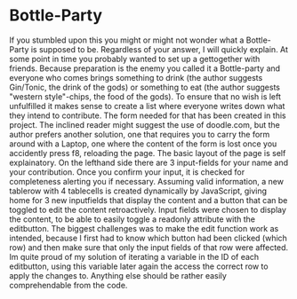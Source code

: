 # Bottle-Party

If you stumbled upon this you might or might not wonder what a Bottle-Party is supposed to be. Regardless of your answer, I will quickly explain. At some point in time you probably wanted to set up a gettogether with friends. Because preparation is the enemy you called it a Bottle-party and everyone who comes brings something to drink (the author suggests Gin/Tonic, the drink of the gods) or something to eat (the author suggests "western style"-chips, the food of the gods). To ensure that no wish is left unfulfilled it makes sense to create a list where everyone writes down what they intend to contribute.
The form needed for that has been created in this project. The inclined reader might suggest the use of doodle.com, but the author prefers another solution, one that requires you to carry the form around with a Laptop, one where the content of the form is lost once you accidently press f8, reloading the page.
The basic layout of the page is self explainatory. On the lefthand side there are 3 input-fields for your name and your contribution. Once you confirm your input, it is checked for completeness alerting you if necessary. Assuming valid information, a new tablerow with 4 tablecells is created dynamically by JavaScript, giving home for 3 new inputfields that display the content and a button that can be toggled to edit the content retroactively.
Input fields were chosen to display the content, to be able to easily toggle a readonly attribute with the editbutton.
The biggest challenges was to make the edit function work as intended, because I first had to know which button had been clicked (which row) and then make sure that only the input fields of that row were affected. Im quite proud of my solution of iterating a variable in the ID of each editbutton, using this variable later again the access the correct row to apply the changes to. Anything else should be rather easily comprehendable from the code.
